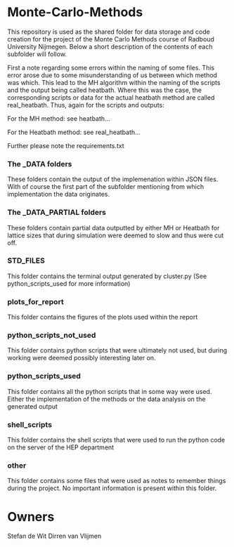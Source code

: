 # Monte-Carlo-Methods
This repository is used as the shared folder for data storage and code creation for the project of the Monte Carlo Methods course of Radboud University Nijmegen. Below a short description of the contents of each subfolder will follow. 

First a note regarding some errors within the naming of some files. This error arose due to some misunderstanding of us between which method was which. This lead to the MH algorithm within the naming of the scripts and the output being called heatbath. Where this was the case, the corresponding scripts or data for the actual heatbath method are called real_heatbath. Thus, again for the scripts and outputs:

For the MH method: see heatbath...

For the Heatbath method: see real_heatbath...

Further please note the requirements.txt

### The _DATA folders

These folders contain the output of the implemenation within JSON files. With of course the first part  of the subfolder mentioning from which implementation the data originates.

### The _DATA_PARTIAL folders

These folders contain partial data outputted by either MH or Heatbath for lattice sizes that during simulation were deemed to slow and thus were cut off. 

### STD_FILES 

This folder contains the terminal output generated by cluster.py (See python_scripts_used for more information)

### plots_for_report

This folder contains the figures of the plots used within the report

### python_scripts_not_used

This folder contains python scripts that were ultimately not used, but during working were deemed possibly interesting later on. 

### python_scripts_used

This folder contains all the python scripts that in some way were used. Either the implementation of the methods or the data analysis on the generated output

### shell_scripts

This folder contains the shell scripts that were used to run the python code on the server of the HEP department

### other

This folder contains some files that were used as notes to remember things during the project. No important information is present within this folder. 


# Owners

Stefan de Wit
Dirren van Vlijmen

